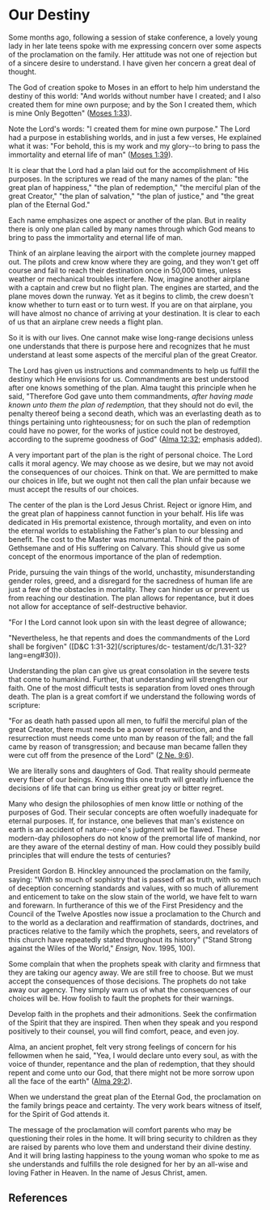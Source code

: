 # Our Destiny

Some months ago, following a session of stake conference, a lovely young lady
in her late teens spoke with me expressing concern over some aspects of the
proclamation on the family. Her attitude was not one of rejection but of a
sincere desire to understand. I have given her concern a great deal of
thought.

The God of creation spoke to Moses in an effort to help him understand the
destiny of this world: "And worlds without number have I created; and I also
created them for mine own purpose; and by the Son I created them, which is
mine Only Begotten" ([Moses 1:33](/scriptures/pgp/moses/1.33?lang=eng#32)).

Note the Lord's words: "I created them for mine own purpose." The Lord had a
purpose in establishing worlds, and in just a few verses, He explained what it
was: "For behold, this is my work and my glory--to bring to pass the
immortality and eternal life of man" ([Moses
1:39](/scriptures/pgp/moses/1.39?lang=eng#38)).

It is clear that the Lord had a plan laid out for the accomplishment of His
purposes. In the scriptures we read of the many names of the plan: "the great
plan of happiness," "the plan of redemption," "the merciful plan of the great
Creator," "the plan of salvation," "the plan of justice," and "the great plan
of the Eternal God."

Each name emphasizes one aspect or another of the plan. But in reality there
is only one plan called by many names through which God means to bring to pass
the immortality and eternal life of man.

Think of an airplane leaving the airport with the complete journey mapped out.
The pilots and crew know where they are going, and they won't get off course
and fail to reach their destination once in 50,000 times, unless weather or
mechanical troubles interfere. Now, imagine another airplane with a captain
and crew but no flight plan. The engines are started, and the plane moves down
the runway. Yet as it begins to climb, the crew doesn't know whether to turn
east or to turn west. If you are on that airplane, you will have almost no
chance of arriving at your destination. It is clear to each of us that an
airplane crew needs a flight plan.

So it is with our lives. One cannot make wise long-range decisions unless one
understands that there is purpose here and recognizes that he must understand
at least some aspects of the merciful plan of the great Creator.

The Lord has given us instructions and commandments to help us fulfill the
destiny which He envisions for us. Commandments are best understood after one
knows something of the plan. Alma taught this principle when he said,
"Therefore God gave unto them commandments, _after having made known unto them
the plan of redemption,_ that they should not do evil, the penalty thereof
being a second death, which was an everlasting death as to things pertaining
unto righteousness; for on such the plan of redemption could have no power,
for the works of justice could not be destroyed, according to the supreme
goodness of God" ([Alma 12:32](/scriptures/bofm/alma/12.32?lang=eng#31);
emphasis added).

A very important part of the plan is the right of personal choice. The Lord
calls it moral agency. We may choose as we desire, but we may not avoid the
consequences of our choices. Think on that. We are permitted to make our
choices in life, but we ought not then call the plan unfair because we must
accept the results of our choices.

The center of the plan is the Lord Jesus Christ. Reject or ignore Him, and the
great plan of happiness cannot function in your behalf. His life was dedicated
in His premortal existence, through mortality, and even on into the eternal
worlds to establishing the Father's plan to our blessing and benefit. The cost
to the Master was monumental. Think of the pain of Gethsemane and of His
suffering on Calvary. This should give us some concept of the enormous
importance of the plan of redemption.

Pride, pursuing the vain things of the world, unchastity, misunderstanding
gender roles, greed, and a disregard for the sacredness of human life are just
a few of the obstacles in mortality. They can hinder us or prevent us from
reaching our destination. The plan allows for repentance, but it does not
allow for acceptance of self-destructive behavior.

"For I the Lord cannot look upon sin with the least degree of allowance;

"Nevertheless, he that repents and does the commandments of the Lord shall be
forgiven" ([D&amp;C 1:31-32](/scriptures/dc-
testament/dc/1.31-32?lang=eng#30)).

Understanding the plan can give us great consolation in the severe tests that
come to humankind. Further, that understanding will strengthen our faith. One
of the most difficult tests is separation from loved ones through death. The
plan is a great comfort if we understand the following words of scripture:

"For as death hath passed upon all men, to fulfil the merciful plan of the
great Creator, there must needs be a power of resurrection, and the
resurrection must needs come unto man by reason of the fall; and the fall came
by reason of transgression; and because man became fallen they were cut off
from the presence of the Lord" ([2 Ne.
9:6](/scriptures/bofm/2-ne/9.6?lang=eng#5)).

We are literally sons and daughters of God. That reality should permeate every
fiber of our beings. Knowing this one truth will greatly influence the
decisions of life that can bring us either great joy or bitter regret.

Many who design the philosophies of men know little or nothing of the purposes
of God. Their secular concepts are often woefully inadequate for eternal
purposes. If, for instance, one believes that man's existence on earth is an
accident of nature--one's judgment will be flawed. These modern-day
philosophers do not know of the premortal life of mankind, nor are they aware
of the eternal destiny of man. How could they possibly build principles that
will endure the tests of centuries?

President Gordon B. Hinckley announced the proclamation on the family, saying:
"With so much of sophistry that is passed off as truth, with so much of
deception concerning standards and values, with so much of allurement and
enticement to take on the slow stain of the world, we have felt to warn and
forewarn. In furtherance of this we of the First Presidency and the Council of
the Twelve Apostles now issue a proclamation to the Church and to the world as
a declaration and reaffirmation of standards, doctrines, and practices
relative to the family which the prophets, seers, and revelators of this
church have repeatedly stated throughout its history" ("Stand Strong against
the Wiles of the World," _Ensign,_ Nov. 1995, 100).

Some complain that when the prophets speak with clarity and firmness that they
are taking our agency away. We are still free to choose. But we must accept
the consequences of those decisions. The prophets do not take away our agency.
They simply warn us of what the consequences of our choices will be. How
foolish to fault the prophets for their warnings.

Develop faith in the prophets and their admonitions. Seek the confirmation of
the Spirit that they are inspired. Then when they speak and you respond
positively to their counsel, you will find comfort, peace, and even joy.

Alma, an ancient prophet, felt very strong feelings of concern for his
fellowmen when he said, "Yea, I would declare unto every soul, as with the
voice of thunder, repentance and the plan of redemption, that they should
repent and come unto our God, that there might not be more sorrow upon all the
face of the earth" ([Alma 29:2](/scriptures/bofm/alma/29.2?lang=eng#1)).

When we understand the great plan of the Eternal God, the proclamation on the
family brings peace and certainty. The very work bears witness of itself, for
the Spirit of God attends it.

The message of the proclamation will comfort parents who may be questioning
their roles in the home. It will bring security to children as they are raised
by parents who love them and understand their divine destiny. And it will
bring lasting happiness to the young woman who spoke to me as she understands
and fulfills the role designed for her by an all-wise and loving Father in
Heaven. In the name of Jesus Christ, amen.

## References

